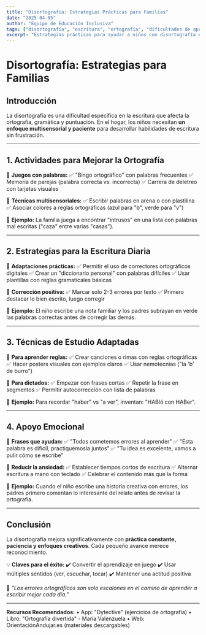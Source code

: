 ```yaml
---
title: "Disortografía: Estrategias Prácticas para Familias"
date: "2025-04-05"
author: "Equipo de Educación Inclusiva"
tags: ["disortografía", "escritura", "ortografía", "dificultades de aprendizaje"]
excerpt: "Estrategias prácticas para ayudar a niños con disortografía en casa. Incluye actividades lúdicas, técnicas de estudio y consejos para el apoyo emocional."
---
```


# **Disortografía: Estrategias para Familias**

## **Introducción**
La disortografía es una dificultad específica en la escritura que afecta la ortografía, gramática y puntuación. En el hogar, los niños necesitan **un enfoque multisensorial y paciente** para desarrollar habilidades de escritura sin frustración.

---

## **1. Actividades para Mejorar la Ortografía**

📌 **Juegos con palabras:**
✅ "Bingo ortográfico" con palabras frecuentes
✅ Memoria de parejas (palabra correcta vs. incorrecta)
✅ Carrera de deletreo con tarjetas visuales

📌 **Técnicas multisensoriales:**
✅ Escribir palabras en arena o con plastilina
✅ Asociar colores a reglas ortográficas (azul para "b", verde para "v")

🔹 **Ejemplo:** La familia juega a encontrar "intrusos" en una lista con palabras mal escritas ("caza" entre varias "casas").

---

## **2. Estrategias para la Escritura Diaria**

📌 **Adaptaciones prácticas:**
✅ Permitir el uso de correctores ortográficos digitales
✅ Crear un "diccionario personal" con palabras difíciles
✅ Usar plantillas con reglas gramaticales básicas

📌 **Corrección positiva:**
✅ Marcar solo 2-3 errores por texto
✅ Primero destacar lo bien escrito, luego corregir

🔹 **Ejemplo:** El niño escribe una nota familiar y los padres subrayan en verde las palabras correctas antes de corregir las demás.

---

## **3. Técnicas de Estudio Adaptadas**

📌 **Para aprender reglas:**
✅ Crear canciones o rimas con reglas ortográficas
✅ Hacer posters visuales con ejemplos claros
✅ Usar nemotecnias ("la 'b' de burro")

📌 **Para dictados:**
✅ Empezar con frases cortas
✅ Repetir la frase en segmentos
✅ Permitir autocorrección con lista de palabras

🔹 **Ejemplo:** Para recordar "haber" vs "a ver", inventan: "HABló con HABer".

---

## **4. Apoyo Emocional**

📌 **Frases que ayudan:**
✅ "Todos cometemos errores al aprender"
✅ "Esta palabra es difícil, practiquémosla juntos"
✅ "Tu idea es excelente, vamos a pulir cómo se escribe"

📌 **Reducir la ansiedad:**
✅ Establecer tiempos cortos de escritura
✅ Alternar escritura a mano con teclado
✅ Celebrar el contenido más que la forma

🔹 **Ejemplo:** Cuando el niño escribe una historia creativa con errores, los padres primero comentan lo interesante del relato antes de revisar la ortografía.

---

## **Conclusión**

La disortografía mejora significativamente con **práctica constante, paciencia y enfoques creativos**. Cada pequeño avance merece reconocimiento.

💡 **Claves para el éxito:**
✔️ Convertir el aprendizaje en juego
✔️ Usar múltiples sentidos (ver, escuchar, tocar)
✔️ Mantener una actitud positiva

📢 *"Los errores ortográficos son solo escalones en el camino de aprender a escribir mejor cada día."*

---

**Recursos Recomendados:**
• App: "Dytective" (ejercicios de ortografía)
• Libro: "Ortografía divertida" - María Valenzuela
• Web: OrientaciónAndujar.es (materiales descargables)